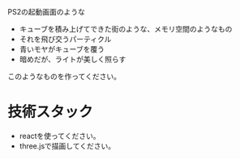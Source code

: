 
PS2の起動画面のような
- キューブを積み上げてできた街のような、メモリ空間のようなもの
- それを飛び交うパーティクル
- 青いモヤがキューブを覆う
- 暗めだが、ライトが美しく照らす

このようなものを作ってください。

# 技術スタック

- reactを使ってください。
- three.jsで描画してください。
